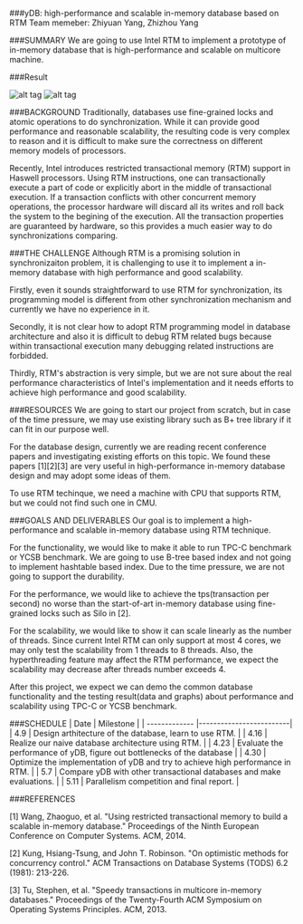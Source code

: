 ###yDB: high-performance and scalable in-memory database based on RTM
Team memeber: Zhiyuan Yang, Zhizhou Yang

###SUMMARY
We are going to use Intel RTM to implement a prototype of in-memory database that is high-performance and scalable on multicore machine.

###Result

![alt tag](https://raw.github.com/Zhiyuan-Yang/yDB/occ/chart1.png)
![alt tag](https://raw.github.com/Zhiyuan-Yang/yDB/occ/chart2.png)

###BACKGROUND
Traditionally, databases use fine-grained locks and atomic operations to do synchronization. While it can provide good performance and reasonable scalability, the resulting code is very complex to reason and it is difficult to make sure the correctness on different memory models of processors. 

Recently, Intel introduces restricted transactional memory (RTM) support in Haswell processors. Using RTM instructions, one can transactionally execute a part of code or explicitly abort in the middle of transactional execution. If a transaction conflicts with other concurrent memory operations, the processor hardware will discard all its writes and roll back the system to the begining of the execution. All the transaction properties are guaranteed by hardware, so this provides a much easier way to do synchronizations comparing.

###THE CHALLENGE
Although RTM is a promising solution in synchronizaiton problem, it is challenging to use it to implement a in-memory database with high performance and good scalability. 

Firstly, even it sounds straightforward to use RTM for synchronization, its programming model is different from other synchronization mechanism and currently we have no experience in it. 

Secondly, it is not clear how to adopt RTM programming model in database architecture and also it is difficult to debug RTM related bugs because within transactional execution many debugging related instructions are forbidded. 

Thirdly, RTM's abstraction is very simple, but we are not sure about the real performance characteristics of Intel's implementation and it needs efforts to achieve high performance and good scalability.

###RESOURCES
We are going to start our project from scratch, but in case of the time pressure, we may use existing library such as B+ tree library if it can fit in our purpose well. 

For the database design, currently we are reading recent conference papers and investigating existing efforts on this topic. We found these papers [1][2][3] are very useful in high-performance in-memory database design and may adopt some ideas of them. 

To use RTM techinque, we need a machine with CPU that supports RTM, but we could not find such one in CMU.


###GOALS AND DELIVERABLES
Our goal is to implement a high-performance and scalable in-memory database using RTM technique. 

For the functionality, we would like to make it able to run TPC-C benchmark or YCSB benchmark. We are going to use B-tree based index and not going to implement hashtable based index. Due to the time pressure, we are not going to support the durability.

For the performance, we would like to achieve the tps(transaction per second) no worse than the start-of-art in-memory database using fine-grained locks such as Silo in [2]. 

For the scalability, we would like to show it can scale linearly as the number of threads. Since current Intel RTM can only support at most 4 cores, we may only test the scalability from 1 threads to 8 threads. Also, the hyperthreading feature may affect the RTM performance, we expect the scalability may decrease after threads number exceeds 4.

After this project, we expect we can demo the common database functionality and the testing result(data and graphs) about performance and scalability using TPC-C or YCSB benchmark.

###SCHEDULE
| Date        | Milestone  |
| ------------- |-------------------------|
| 4.9      | Design arthitecture of the database, learn to use RTM. |
| 4.16      | Realize our naive database architecture using RTM. |
| 4.23 |  Evaluate the performance of yDB, figure out bottlenecks of the database |
| 4.30 | Optimize the implementation of yDB and try to achieve high performance in RTM. |
| 5.7 | Compare yDB with other transactional databases and make evaluations.  |
| 5.11 | Parallelism competition and final report. |

###REFERENCES

[1] Wang, Zhaoguo, et al. "Using restricted transactional memory to build a scalable in-memory database." Proceedings of the Ninth European Conference on Computer Systems. ACM, 2014.

[2] Kung, Hsiang-Tsung, and John T. Robinson. "On optimistic methods for concurrency control." ACM Transactions on Database Systems (TODS) 6.2 (1981): 213-226.

[3] Tu, Stephen, et al. "Speedy transactions in multicore in-memory databases." Proceedings of the Twenty-Fourth ACM Symposium on Operating Systems Principles. ACM, 2013.